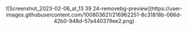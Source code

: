<p align ="center">![Screenshot_2023-02-06_at_13 39 24-removebg-preview](https://user-images.githubusercontent.com/100803621/216962251-8c31818b-066d-42b0-948d-57a440379ee2.png)</p>
